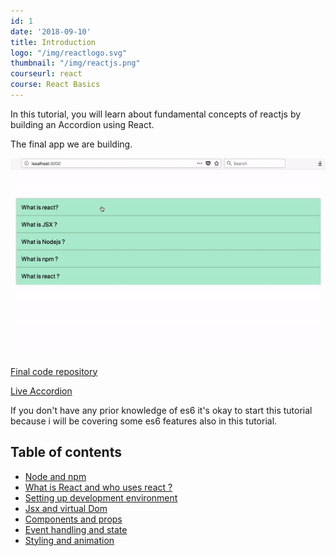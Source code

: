 ```yaml
---
id: 1
date: '2018-09-10'
title: Introduction
logo: "/img/reactlogo.svg"
thumbnail: "/img/reactjs.png"
courseurl: react
course: React Basics
---
```


In this tutorial, you will learn about fundamental concepts of reactjs by building an Accordion using React.


The final app we are building.

![accordion react](./finalapp.gif)

<a href="https://github.com/saigowthamr/reactaccordion" target="_black" rel="noopener">Final code repository</a>

<a href="https://saigowthamr.github.io/reactaccordion/" target="_black" rel="noopener">Live Accordion</a>

If you don't have any prior knowledge of es6 it's okay to start this tutorial because i will be
covering some es6 features also in this tutorial.


## Table of contents

- [Node and npm](/react/nodeandnpm/)
- [What is React and who uses react ?](/react/whatisreact/)
- [Setting up development environment](/react/developmentenvironment/)
- [Jsx and virtual Dom](/react/jsxandvirtualdom/)
- [Components and props](/react/componentsandprops/)
- [Event handling and state](/react/eventhandlingandstate/)
- [Styling and animation](/react/stylingandanimation/)


